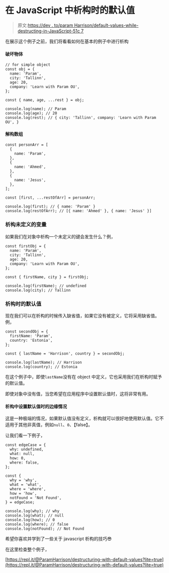 # 在 JavaScript 中析构时的默认值

> 原文:[https://dev . to/param Harrison/default-values-while-destructing-in-JavaScript-51c 7](https://dev.to/paramharrison/default-values-while-destructuring-in-javascript-51c7)

在展示这个例子之前，我们将看看如何在基本的例子中进行析构

#### [](#destructuring-objects)破坏物体

```
// for simple object
const obj = {
  name: 'Param',
  city: 'Tallinn',
  age: 20,
  company: 'Learn with Param OU',
};

const { name, age, ...rest } = obj;

console.log(name); // Param
console.log(age); // 20
console.log(rest); // { city: 'Tallinn', company: 'Learn with Param OU', } 
```

#### [](#destructuring-arrays)解构数组

```
const personArr = [
  {
    name: 'Param',
  },
  {
    name: 'Ahmed',
  },
  {
    name: 'Jesus',
  },
];

const [first, ...restOfArr] = personArr;

console.log(first); // { name: 'Param' }
console.log(restOfArr); // [{ name: 'Ahmed' }, { name: 'Jesus' }] 
```

### [](#destructuring-not-defined-variable)析构未定义的变量

如果我们在对象中析构一个未定义的键会发生什么？例，

```
const firstObj = {
  name: 'Param',
  city: 'Tallinn',
  age: 20,
  company: 'Learn with Param OU',
};

const { firstName, city } = firstObj;

console.log(firstName); // undefined
console.log(city); // Tallinn 
```

### [](#default-value-while-destructuring)析构时的默认值

现在我们可以在析构的时候传入缺省值，如果它没有被定义，它将采用缺省值。例，

```
const secondObj = {
  firstName: 'Param',
  country: 'Estonia',
};

const { lastName = 'Harrison', country } = secondObj;

console.log(lastName); // Harrison
console.log(country); // Estonia 
```

在这个例子中，即使`lastName`没有在 object 中定义，它也采用我们在析构时赋予的默认值。

即使对象中没有值，当您希望在应用程序中设置默认值时，这将非常有用。

#### [](#edge-case-while-setting-default-value-in-destructuring)析构中设置默认值时的边缘情况

这是一种极端的情况，如果默认值没有定义，析构就可以很好地使用默认值。它不适用于其他非真值，例如`null`、`0`、【false】。

让我们看一下例子，

```
const edgeCase = {
  why: undefined,
  what: null,
  how: 0,
  where: false,
};

const {
  why = 'why',
  what = 'what',
  where = 'where',
  how = 'how',
  notFound = 'Not Found',
} = edgeCase;

console.log(why); // why
console.log(what); // null
console.log(how); // 0
console.log(where); // false
console.log(notFound); // Not Found 
```

希望你喜欢并学到了一些关于 javascript 析构的技巧😎

在这里检查整个例子，

[https://repl.it/@ParamHarrison/destructuring-with-default-values?lite=true](https://repl.it/@ParamHarrison/destructuring-with-default-values?lite=true)
